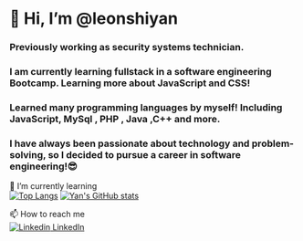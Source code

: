 # 👋 Hi, I’m @leonshiyan
### Previously working as security systems technician.
### I am currently learning fullstack in a software engineering Bootcamp. Learning more about JavaScript and CSS!
### Learned many programming languages by myself! Including JavaScript, MySql , PHP , Java ,C++ and more.
### I have always been passionate about technology and problem-solving, so I decided to pursue a career in software engineering!😎  

🌱 I’m currently learning   
[![Top Langs](https://github-readme-stats.vercel.app/api/top-langs/?username=leonshiyan)](https://github.com/anuraghazra/github-readme-stats)
[![Yan's GitHub stats](https://github-readme-stats.vercel.app/api?username=leonshiyan&count_private=true&show_icons=true&theme=transparent)](https://github.com/anuraghazra/github-readme-stats)

📫 How to reach me   
[![Linkedin](https://i.stack.imgur.com/gVE0j.png) LinkedIn](https://www.linkedin.com/in/leonshiyan/)
   
     
     


<!---
leonshiyan/leonshiyan is a ✨ special ✨ repository because its `README.md` (this file) appears on your GitHub profile.
You can click the Preview link to take a look at your changes.
--->
